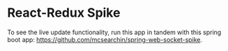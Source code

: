 # React-Redux Spike

To see the live update functionality, run this app in tandem with this spring boot app: https://github.com/mcsearchin/spring-web-socket-spike.

